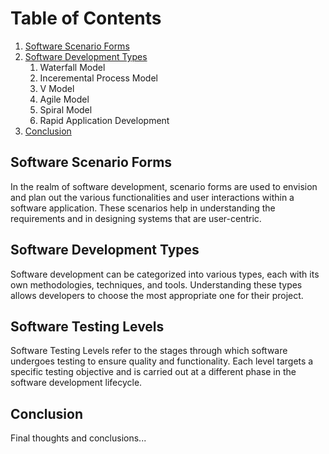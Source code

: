 # Table of Contents

1. [Software Scenario Forms](#software-scenario-forms)
2. [Software Development Types](#software-development-types)
   1. Waterfall Model
   2. Inceremental Process Model
   3. V Model
   4. Agile Model
   5. Spiral Model
   6. Rapid Application Development
4. [Conclusion](#conclusion)

## Software Scenario Forms
In the realm of software development, scenario forms are used to envision and plan out the various functionalities and user interactions within a software application. These scenarios help in understanding the requirements and in designing systems that are user-centric.

## Software Development Types
Software development can be categorized into various types, each with its own methodologies, techniques, and tools. Understanding these types allows developers to choose the most appropriate one for their project.

## Software Testing Levels
Software Testing Levels refer to the stages through which software undergoes testing to ensure quality and functionality. Each level targets a specific testing objective and is carried out at a different phase in the software development lifecycle. 



## Conclusion
Final thoughts and conclusions...
